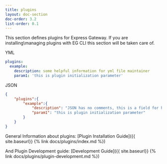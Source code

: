 ```yaml
---
title: plugins
layout: doc-section
doc-order: 3.2
list-order: 0.1
---
```


This section defines plugins for Express Gateway.
If you are installing\managing plugins with EG CLI this section will be taken care of.

YML
```yml
plugins:
  example:
    description: some helpful information for yml file maintainer
    param1: 'this is plugin initialization parameter'
```

JSON
```json
{
    "plugins":{
        "example":{
            "description": "JSON has no comments, this is a field for helpful info",
            "param1": "this is plugin initialization parameter"
        }
    }
}
```
General Information about plugins:
[Plugin Installation Guide]({{ site.baseurl}} {% link docs/plugins/index.md %})

And Plugin Development guide:
[Development Guide]({{ site.baseurl}} {% link docs/plugins/plugin-development.md %})
